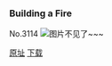 ### Building a Fire
No.3114
![图片不见了~~~](https://imgs.xkcd.com/comics/building_a_fire.png)

[原址](https://xkcd.com//3114) [下载](https://imgs.xkcd.com/comics/building_a_fire.png)

